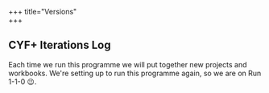 +++
title="Versions"   
+++

## CYF+ Iterations Log

Each time we run this programme we will put together new projects and workbooks. We're setting up to run this programme again, so we are on Run 1-1-0 😉.
